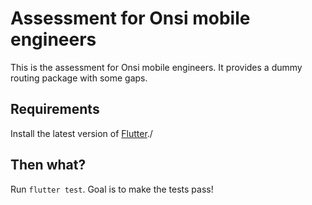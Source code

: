 # Assessment for Onsi mobile engineers

This is the assessment for Onsi mobile engineers. It provides a dummy routing package with some gaps.

## Requirements

Install the latest version of [Flutter](https://flutter.dev/)./

## Then what?

Run `flutter test`. Goal is to make the tests pass!
